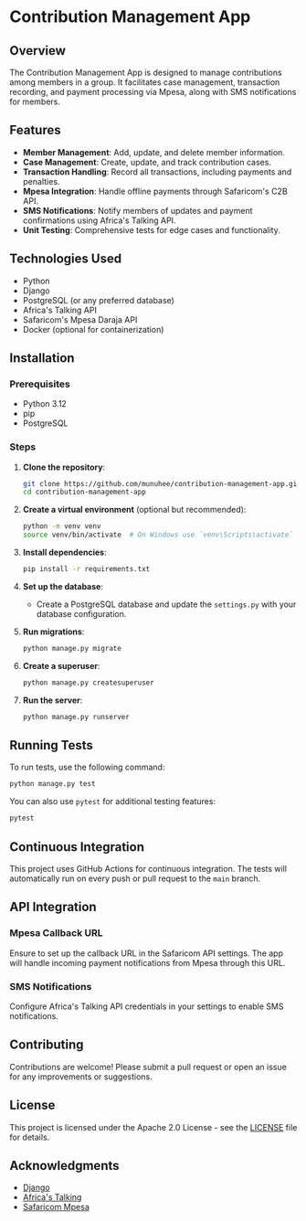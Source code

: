 # Contribution Management App

## Overview

The Contribution Management App is designed to manage contributions among members in a group. It facilitates case management, transaction recording, and payment processing via Mpesa, along with SMS notifications for members.

## Features

- **Member Management**: Add, update, and delete member information.
- **Case Management**: Create, update, and track contribution cases.
- **Transaction Handling**: Record all transactions, including payments and penalties.
- **Mpesa Integration**: Handle offline payments through Safaricom's C2B API.
- **SMS Notifications**: Notify members of updates and payment confirmations using Africa's Talking API.
- **Unit Testing**: Comprehensive tests for edge cases and functionality.

## Technologies Used

- Python
- Django
- PostgreSQL (or any preferred database)
- Africa's Talking API
- Safaricom's Mpesa Daraja API
- Docker (optional for containerization)

## Installation

### Prerequisites

- Python 3.12
- pip
- PostgreSQL

### Steps

1. **Clone the repository**:
   ```bash
   git clone https://github.com/munuhee/contribution-management-app.git
   cd contribution-management-app
   ```

2. **Create a virtual environment** (optional but recommended):
   ```bash
   python -m venv venv
   source venv/bin/activate  # On Windows use `venv\Scripts\activate`
   ```

3. **Install dependencies**:
   ```bash
   pip install -r requirements.txt
   ```

4. **Set up the database**:
   - Create a PostgreSQL database and update the `settings.py` with your database configuration.

5. **Run migrations**:
   ```bash
   python manage.py migrate
   ```

6. **Create a superuser**:
   ```bash
   python manage.py createsuperuser
   ```

7. **Run the server**:
   ```bash
   python manage.py runserver
   ```

## Running Tests

To run tests, use the following command:
```bash
python manage.py test
```

You can also use `pytest` for additional testing features:
```bash
pytest
```

## Continuous Integration

This project uses GitHub Actions for continuous integration. The tests will automatically run on every push or pull request to the `main` branch.

## API Integration

### Mpesa Callback URL

Ensure to set up the callback URL in the Safaricom API settings. The app will handle incoming payment notifications from Mpesa through this URL.

### SMS Notifications

Configure Africa's Talking API credentials in your settings to enable SMS notifications.

## Contributing

Contributions are welcome! Please submit a pull request or open an issue for any improvements or suggestions.

## License

This project is licensed under the Apache 2.0 License - see the [LICENSE](LICENSE) file for details.

## Acknowledgments

- [Django](https://www.djangoproject.com/)
- [Africa's Talking](https://africastalking.com/)
- [Safaricom Mpesa](https://developer.safaricom.co.ke/docs)
